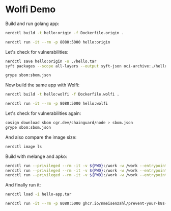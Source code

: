 # Wolfi Demo

Build and run golang app:

```bash
nerdctl build -t hello:origin -f Dockerfile.origin .

nerdctl run -it --rm -p 8080:5000 hello:origin
```

Let's check for vulnerabilities:

```bash
nerdctl save hello:origin -o ./hello.tar
syft packages --scope all-layers --output syft-json oci-archive:./hello.tar > sbom.json

grype sbom:sbom.json
```

Now build the same app with Wolfi:

```bash
nerdctl build -t hello:wolfi -f Dockerfile.wolfi .

nerdctl run -it --rm -p 8080:5000 hello:wolfi
```

Let's check for vulnerabilities again:

```bash
cosign download sbom cgr.dev/chainguard/node > sbom.json
grype sbom:sbom.json
```

And also compare the image size:

```bash
nerdctl image ls
```

Build with melange and apko:

```bash
nerdctl run --privileged --rm -it -v ${PWD}:/work -w /work --entrypoint /usr/bin/melange cgr.dev/chainguard/sdk:latest keygen
nerdctl run --privileged --rm -it -v ${PWD}:/work -w /work --entrypoint /usr/bin/melange cgr.dev/chainguard/sdk:latest build --arch aarch64 --signing-key melange.rsa --keyring-append melange.rsa melange.yaml
nerdctl run --privileged --rm -it -v ${PWD}:/work -w /work --entrypoint /usr/bin/apko cgr.dev/chainguard/sdk:latest-20230118 build --build-arch aarch64 -k melange.rsa.pub apko.yaml ghcr.io/nmeisenzahl/prevent-your-k8s-from-being-hacked/hello-app:latest hello-app.tar
```

And finally run it:

```bash
nerdctl load -i hello-app.tar

nerdctl run -it --rm -p 8080:5000 ghcr.io/nmeisenzahl/prevent-your-k8s-from-being-hacked/hello-app:latest
```